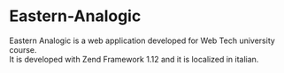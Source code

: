 # Eastern-Analogic
Eastern Analogic is a web application developed for Web Tech university course.<br>
It is developed with Zend Framework 1.12 and it is localized in italian.
